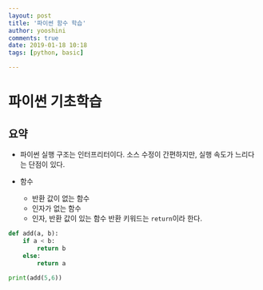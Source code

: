 ```yaml
---
layout: post
title: '파이썬 함수 학습'
author: yooshini
comments: true
date: 2019-01-18 10:18
tags: [python, basic]

---
```



# 파이썬 기초학습
## 요약
- 파이썬 실행 구조는 인터프리터이다. 소스 수정이 간편하지만, 실행 속도가 느리다는 단점이 있다.

- 함수
	- 반환 값이 없는 함수
	- 인자가 없는 함수
	- 인자, 반환 값이 있는 함수
	반환 키워드는 `return`이라 한다.


```python
def add(a, b):
    if a < b:
        return b
    else:
        return a
   
print(add(5,6))
```